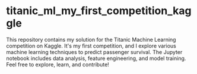 # titanic_ml_my_first_competition_kaggle
This repository contains my solution for the Titanic Machine Learning competition on Kaggle. It's my first competition, and I explore various machine learning techniques to predict passenger survival. The Jupyter notebook includes data analysis, feature engineering, and model training. Feel free to explore, learn, and contribute!
